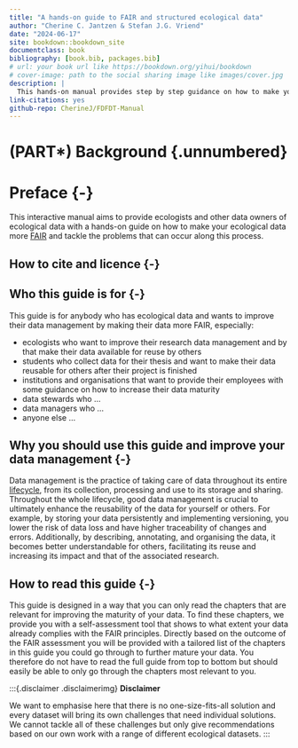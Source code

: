 ```yaml
--- 
title: "A hands-on guide to FAIR and structured ecological data"
author: "Cherine C. Jantzen & Stefan J.G. Vriend"
date: "2024-06-17"
site: bookdown::bookdown_site
documentclass: book
bibliography: [book.bib, packages.bib]
# url: your book url like https://bookdown.org/yihui/bookdown
# cover-image: path to the social sharing image like images/cover.jpg
description: |
  This hands-on manual provides step by step guidance on how to make your ecological data more FAIR (findable, accesible, interoperable and reusable).
link-citations: yes
github-repo: CherineJ/FDFDT-Manual
---
```

# (PART\*) Background {.unnumbered}

# Preface {-}

This interactive manual aims to provide ecologists and other data owners of ecological data with a hands-on guide on how to make your ecological data more [FAIR](#FAIR) and tackle the problems that can occur along this process. 

## How to cite and licence {-}
<add>


## Who this guide is for {-} 

This guide is for anybody who has ecological data and wants to improve their data management by making their data more FAIR, especially:

- ecologists who want to improve their research data management and by that make their data available for reuse by others
- students who collect data for their thesis and want to make their data reusable for others after their project is finished
- institutions and organisations that want to provide their employees with some guidance on how to increase their data maturity 
- data stewards who …
- data managers who … 
- anyone else …
 
## Why you should use this guide and improve your data management {-}  

Data management is the practice of taking care of data throughout its entire [lifecycle](#datalifecycle), from its collection, processing and use to its storage and sharing. Throughout the whole lifecycle, good data management is crucial to ultimately enhance the reusability of the data for yourself or others. For example, by storing your data persistently and implementing versioning, you lower the risk of data loss  and have higher traceability of changes and errors. Additionally, by describing, annotating,  and organising the data, it becomes better understandable for others, facilitating its reuse and increasing its impact and that of the associated research.

## How to read this guide {-}

This guide is designed in a way that you can only read the chapters that are relevant for improving the maturity of your data. To find these chapters, we provide you with a self-assessment tool that shows to what extent your data already complies with the FAIR principles. Directly based on the outcome of the FAIR assessment you will be provided with a tailored list of the chapters in this guide you could go through to further mature your data. You therefore do not have to read the full guide from top to bottom but should easily be able to only go through the chapters most relevant to you.

:::{.disclaimer .disclaimerimg} 
**Disclaimer**

We want to emphasise here that there is no one-size-fits-all solution and every dataset will bring its own challenges that need individual solutions. We cannot tackle all of these challenges but only give recommendations based on our own work with a range of different ecological datasets.
:::
